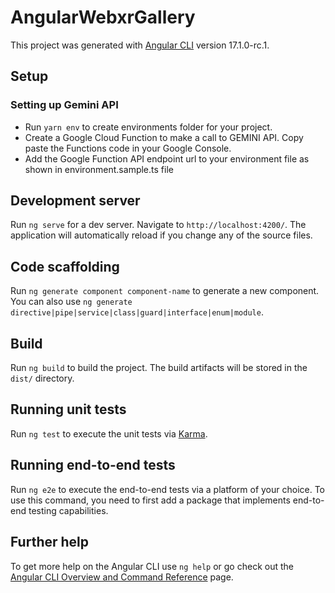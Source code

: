 # AngularWebxrGallery

This project was generated with [Angular CLI](https://github.com/angular/angular-cli) version 17.1.0-rc.1.

## Setup



### Setting up Gemini API

- Run `yarn env` to create environments folder for your project. 
- Create a Google Cloud Function to make a call to GEMINI API. Copy paste the Functions code in your Google Console.
- Add the Google Function API endpoint url to your environment file as shown in environment.sample.ts file

## Development server

Run `ng serve` for a dev server. Navigate to `http://localhost:4200/`. The application will automatically reload if you change any of the source files.

## Code scaffolding

Run `ng generate component component-name` to generate a new component. You can also use `ng generate directive|pipe|service|class|guard|interface|enum|module`.

## Build

Run `ng build` to build the project. The build artifacts will be stored in the `dist/` directory.

## Running unit tests

Run `ng test` to execute the unit tests via [Karma](https://karma-runner.github.io).

## Running end-to-end tests

Run `ng e2e` to execute the end-to-end tests via a platform of your choice. To use this command, you need to first add a package that implements end-to-end testing capabilities.

## Further help

To get more help on the Angular CLI use `ng help` or go check out the [Angular CLI Overview and Command Reference](https://angular.io/cli) page.
